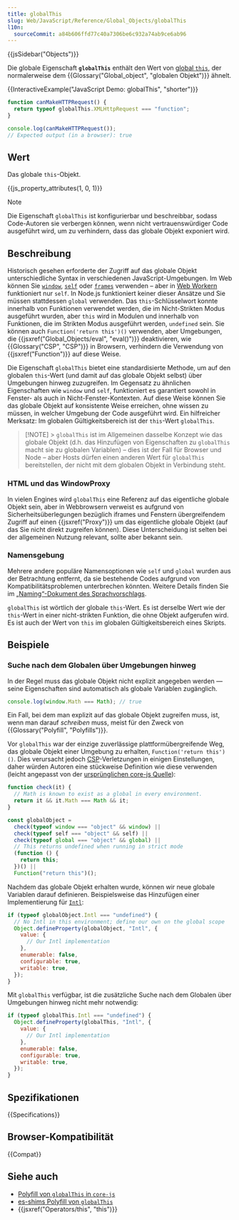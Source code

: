 ```yaml
---
title: globalThis
slug: Web/JavaScript/Reference/Global_Objects/globalThis
l10n:
  sourceCommit: a84b606ffd77c40a7306be6c932a74ab9ce6ab96
---
```


{{jsSidebar("Objects")}}

Die globale Eigenschaft **`globalThis`** enthält den Wert von [global `this`](/de/docs/Web/JavaScript/Reference/Operators/this#global_context), der normalerweise dem {{Glossary("Global_object", "globalen Objekt")}} ähnelt.

{{InteractiveExample("JavaScript Demo: globalThis", "shorter")}}

```js interactive-example
function canMakeHTTPRequest() {
  return typeof globalThis.XMLHttpRequest === "function";
}

console.log(canMakeHTTPRequest());
// Expected output (in a browser): true
```

## Wert

Das globale `this`-Objekt.

{{js_property_attributes(1, 0, 1)}}

> [!NOTE]
> Die Eigenschaft `globalThis` ist konfigurierbar und beschreibbar, sodass Code-Autoren sie verbergen können, wenn nicht vertrauenswürdiger Code ausgeführt wird, um zu verhindern, dass das globale Objekt exponiert wird.

## Beschreibung

Historisch gesehen erforderte der Zugriff auf das globale Objekt unterschiedliche Syntax in verschiedenen JavaScript-Umgebungen. Im Web können Sie [`window`](/de/docs/Web/API/Window/window), [`self`](/de/docs/Web/API/Window/self) oder [`frames`](/de/docs/Web/API/Window/frames) verwenden – aber in [Web Workern](/de/docs/Web/API/Worker) funktioniert nur `self`. In Node.js funktioniert keiner dieser Ansätze und Sie müssen stattdessen `global` verwenden. Das `this`-Schlüsselwort konnte innerhalb von Funktionen verwendet werden, die im Nicht-Strikten Modus ausgeführt wurden, aber `this` wird in Modulen und innerhalb von Funktionen, die im Strikten Modus ausgeführt werden, `undefined` sein. Sie können auch `Function('return this')()` verwenden, aber Umgebungen, die {{jsxref("Global_Objects/eval", "eval()")}} deaktivieren, wie {{Glossary("CSP", "CSP")}} in Browsern, verhindern die Verwendung von {{jsxref("Function")}} auf diese Weise.

Die Eigenschaft `globalThis` bietet eine standardisierte Methode, um auf den globalen `this`-Wert (und damit auf das globale Objekt selbst) über Umgebungen hinweg zuzugreifen. Im Gegensatz zu ähnlichen Eigenschaften wie `window` und `self`, funktioniert es garantiert sowohl in Fenster- als auch in Nicht-Fenster-Kontexten. Auf diese Weise können Sie das globale Objekt auf konsistente Weise erreichen, ohne wissen zu müssen, in welcher Umgebung der Code ausgeführt wird. Ein hilfreicher Merksatz: Im globalen Gültigkeitsbereich ist der `this`-Wert `globalThis`.

> [!NOTE] > `globalThis` ist im Allgemeinen dasselbe Konzept wie das globale Objekt (d.h. das Hinzufügen von Eigenschaften zu `globalThis` macht sie zu globalen Variablen) – dies ist der Fall für Browser und Node – aber Hosts dürfen einen anderen Wert für `globalThis` bereitstellen, der nicht mit dem globalen Objekt in Verbindung steht.

### HTML und das WindowProxy

In vielen Engines wird `globalThis` eine Referenz auf das eigentliche globale Objekt sein, aber in Webbrowsern verweist es aufgrund von Sicherheitsüberlegungen bezüglich iframes und Fenstern übergreifendem Zugriff auf einen {{jsxref("Proxy")}} um das eigentliche globale Objekt (auf das Sie nicht direkt zugreifen können). Diese Unterscheidung ist selten bei der allgemeinen Nutzung relevant, sollte aber bekannt sein.

### Namensgebung

Mehrere andere populäre Namensoptionen wie `self` und `global` wurden aus der Betrachtung entfernt, da sie bestehende Codes aufgrund von Kompatibilitätsproblemen unterbrechen könnten. Weitere Details finden Sie im [„Naming“-Dokument des Sprachvorschlags](https://github.com/tc39/proposal-global/blob/master/NAMING.md).

`globalThis` ist wörtlich der globale `this`-Wert. Es ist derselbe Wert wie der `this`-Wert in einer nicht-strikten Funktion, die ohne Objekt aufgerufen wird. Es ist auch der Wert von `this` im globalen Gültigkeitsbereich eines Skripts.

## Beispiele

### Suche nach dem Globalen über Umgebungen hinweg

In der Regel muss das globale Objekt nicht explizit angegeben werden — seine Eigenschaften sind automatisch als globale Variablen zugänglich.

```js
console.log(window.Math === Math); // true
```

Ein Fall, bei dem man explizit auf das globale Objekt zugreifen muss, ist, wenn man darauf _schreiben_ muss, meist für den Zweck von {{Glossary("Polyfill", "Polyfills")}}.

Vor `globalThis` war der einzige zuverlässige plattformübergreifende Weg, das globale Objekt einer Umgebung zu erhalten, `Function('return this')()`. Dies verursacht jedoch [CSP](/de/docs/Web/HTTP/Guides/CSP)-Verletzungen in einigen Einstellungen, daher würden Autoren eine stückweise Definition wie diese verwenden (leicht angepasst von der [ursprünglichen core-js Quelle](https://github.com/zloirock/core-js/blob/master/packages/core-js/internals/global-this.js)):

```js
function check(it) {
  // Math is known to exist as a global in every environment.
  return it && it.Math === Math && it;
}

const globalObject =
  check(typeof window === "object" && window) ||
  check(typeof self === "object" && self) ||
  check(typeof global === "object" && global) ||
  // This returns undefined when running in strict mode
  (function () {
    return this;
  })() ||
  Function("return this")();
```

Nachdem das globale Objekt erhalten wurde, können wir neue globale Variablen darauf definieren. Beispielsweise das Hinzufügen einer Implementierung für [`Intl`](/de/docs/Web/JavaScript/Reference/Global_Objects/Intl):

```js
if (typeof globalObject.Intl === "undefined") {
  // No Intl in this environment; define our own on the global scope
  Object.defineProperty(globalObject, "Intl", {
    value: {
      // Our Intl implementation
    },
    enumerable: false,
    configurable: true,
    writable: true,
  });
}
```

Mit `globalThis` verfügbar, ist die zusätzliche Suche nach dem Globalen über Umgebungen hinweg nicht mehr notwendig:

```js
if (typeof globalThis.Intl === "undefined") {
  Object.defineProperty(globalThis, "Intl", {
    value: {
      // Our Intl implementation
    },
    enumerable: false,
    configurable: true,
    writable: true,
  });
}
```

## Spezifikationen

{{Specifications}}

## Browser-Kompatibilität

{{Compat}}

## Siehe auch

- [Polyfill von `globalThis` in `core-js`](https://github.com/zloirock/core-js#ecmascript-globalthis)
- [es-shims Polyfill von `globalThis`](https://www.npmjs.com/package/globalthis)
- {{jsxref("Operators/this", "this")}}
